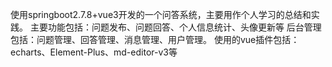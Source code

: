 使用springboot2.7.8+vue3开发的一个问答系统，主要用作个人学习的总结和实践。
主要功能包括：问题发布、问题回答、个人信息统计、头像更新等
后台管理包括：问题管理、回答管理、消息管理、用户管理。
使用的vue插件包括：echarts、Element-Plus、md-editor-v3等
